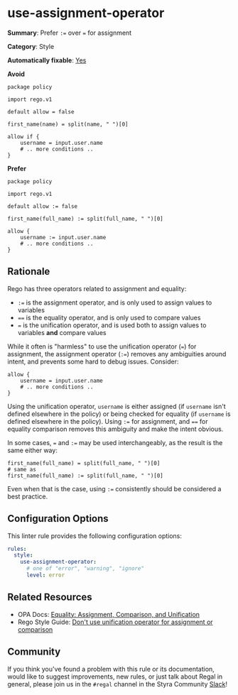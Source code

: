 # use-assignment-operator

**Summary**: Prefer `:=` over `=` for assignment

**Category**: Style

**Automatically fixable**: [Yes](/regal/fixing)

**Avoid**
```rego
package policy

import rego.v1

default allow = false

first_name(name) = split(name, " ")[0]

allow if {
    username = input.user.name
    # .. more conditions ..
}
```

**Prefer**
```rego
package policy

import rego.v1

default allow := false

first_name(full_name) := split(full_name, " ")[0]

allow {
    username := input.user.name
    # .. more conditions ..
}
```

## Rationale

Rego has three operators related to assignment and equality:

- `:=` is the assignment operator, and is only used to assign values to variables
- `==` is the equality operator, and is only used to compare values
- `=` is the unification operator, and is used both to assign values to variables **and** compare values

While it often is "harmless" to use the unification operator (`=`) for assignment, the assignment operator (`:=`)
removes any ambiguities around intent, and prevents some hard to debug issues. Consider:

```rego
allow {
    username = input.user.name
    # .. more conditions ..
}
```

Using the unification operator, `username` is either assigned (if `username` isn't defined elsewhere in the
policy) or being checked for equality (if `username` is defined elsewhere in the policy). Using `:=` for assignment,
and `==` for equality comparison removes this ambiguity and make the intent obvious.

In some cases, `=` and `:=` may be used interchangeably, as the result is the same either way:

```rego
first_name(full_name) = split(full_name, " ")[0]
# same as
first_name(full_name) := split(full_name, " ")[0]
```

Even when that is the case, using `:=` consistently should be considered a best practice.

## Configuration Options

This linter rule provides the following configuration options:

```yaml
rules:
  style:
    use-assignment-operator:
      # one of "error", "warning", "ignore"
      level: error
```

## Related Resources

- OPA Docs: [Equality: Assignment, Comparison, and Unification](https://www.openpolicyagent.org/docs/latest/policy-language/#equality-assignment-comparison-and-unification)
- Rego Style Guide: [Don't use unification operator for assignment or comparison](https://github.com/StyraInc/rego-style-guide#dont-use-unification-operator-for-assignment-or-comparison)

## Community

If you think you've found a problem with this rule or its documentation, would like to suggest improvements, new rules,
or just talk about Regal in general, please join us in the `#regal` channel in the Styra Community
[Slack](https://communityinviter.com/apps/styracommunity/signup)!

